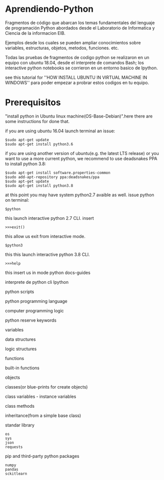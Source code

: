 # Aprendiendo-Python
Fragmentos de código que abarcan los temas fundamentales del lenguaje de programación Python abordados desde el Laboratorio de Informatica y Ciencia de la informacion EIB. 

Ejemplos desde los cuales se pueden ampliar conocimientos sobre variables, estructuras, objetos, metodos, funciones. etc.

Todas las pruebas de fragmentos de codigo python se realizaron en un equipo con ubuntu 18.04, desde el interprete de comandos Bash; los interactive python notebooks se corrieron en un entorno basico de Ipython.

see this tutorial for ''HOW INSTALL UBUNTU IN VIRTUAL MACHINE IN WINDOWS'' para poder empezar a probrar estos codigos en tu equipo.

# Prerequisitos
"install python in Ubuntu linux machine(OS-Base-Debian)".here there are some instructions for done that.   

if you are using ubuntu 16.04 launch terminal an issue:
    
    $sudo apt-get update
    $sudo apt-get install python3.6
    
if you are using another version of ubuntu(e.g. the latest LTS release) or you want to use a more current python, we recommend to use deadsnakes PPA
to install python 3.8:
    
    $sudo apt-get install software.properties-common
    $sudo add-apt-repository ppa:deadsnakes/ppa
    $sudo apt-get update
    $sudo apt-get install python3.8
    
at this point you may have  system python2.7 avaible as well. issue python on terminal:
    
    $python
this launch interactive python 2.7 CLI. insert 

    >>>exit()
this allow us exit from interactive mode.

    $python3

this this launch interactive python 3.8 CLI.
   
    >>>help
this insert us in mode python docs-guides

interprete de python
 cli
Ipython

python scripts

python programming language

computer programming logic

python reserve keywords

variables

data structures

logic structures

functions

built-in functions

objects

classes(or blue-prints for create objects)

class variables - instance variables

class methods

inheritance(from a simple base class)

standar library

    os
    sys
    json
    requests
    
pip and third-party python packages
    
    numpy
    pandas
    sckitlearn
